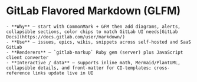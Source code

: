 #  GitLab Flavored Markdown (GLFM)
	- **Why** – start with CommonMark + GFM then add diagrams, alerts, collapsible sections, color chips to match GitLab UI needs[GitLab Docs](https://docs.gitlab.com/user/markdown/)
	- **Use** – issues, epics, wikis, snippets across self-hosted and SaaS GitLab
	- **Renderers** – `gitlab-markup` Ruby gem (server) plus JavaScript client converter
	- **Interactive / data** – supports inline math, Mermaid/PlantUML, collapsible details, and front-matter for CI-templates; cross-reference links update live in UI